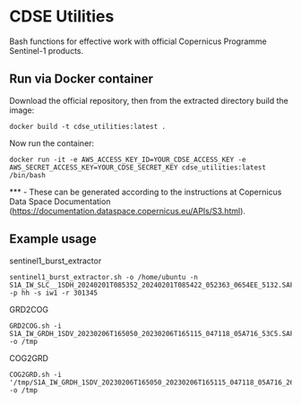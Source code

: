 # CDSE Utilities

Bash functions for effective work with official Copernicus Programme Sentinel-1 products.

## Run via Docker container

Download the official repository, then from the extracted directory build the image:

```
docker build -t cdse_utilities:latest .
```
Now run the container:
```
docker run -it -e AWS_ACCESS_KEY_ID=YOUR_CDSE_ACCESS_KEY -e AWS_SECRET_ACCESS_KEY=YOUR_CDSE_SECRET_KEY cdse_utilities:latest /bin/bash
```
*** - These can be generated according to the instructions at Copernicus Data Space Documentation (https://documentation.dataspace.copernicus.eu/APIs/S3.html).

## Example usage
sentinel1_burst_extractor
```
sentinel1_burst_extractor.sh -o /home/ubuntu -n S1A_IW_SLC__1SDH_20240201T085352_20240201T085422_052363_0654EE_5132.SAFE -p hh -s iw1 -r 301345
```
GRD2COG
```
GRD2COG.sh -i S1A_IW_GRDH_1SDV_20230206T165050_20230206T165115_047118_05A716_53C5.SAFE.zip -o /tmp
```
COG2GRD
```
COG2GRD.sh -i '/tmp/S1A_IW_GRDH_1SDV_20230206T165050_20230206T165115_047118_05A716_2626_COG.zip' -o /tmp
```
